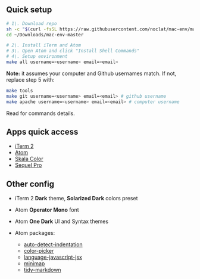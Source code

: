## Quick setup

```sh
# 1\. Download repo
sh -c "$(curl -fsSL https://raw.githubusercontent.com/noclat/mac-env/master/install.sh)"
cd ~/Downloads/mac-env-master

# 2\. Install iTerm and Atom
# 3\. Open Atom and click "Install Shell Commands"
# 4\. Setup environment
make all username=<username> email=<email>
```

**Note:** it assumes your computer and Github usernames match. If not, replace step 5 with:

```sh
make tools
make git username=<username> email=<email> # github username
make apache username=<username> email=<email> # computer username
```

Read <Makefile> for commands details.

## Apps quick access

- [iTerm 2](https://iterm2.com)
- [Atom](https://atom.io)
- [Skala Color](https://bjango.com/mac/skalacolor/)
- [Sequel Pro](https://www.sequelpro.com/)

## Other config

- iTerm 2 **Dark** theme, **Solarized Dark** colors preset
- Atom **Operator Mono** font
- Atom **One Dark** UI and Syntax themes
- Atom packages:

  - [auto-detect-indentation](https://atom.io/packages/auto-detect-indentation)
  - [color-picker](https://atom.io/packages/color-picker)
  - [language-javascript-jsx](https://atom.io/packages/language-javascript-jsx)
  - [minimap](https://atom.io/packages/minimap)
  - [tidy-markdown](https://atom.io/packages/tidy-markdown)
